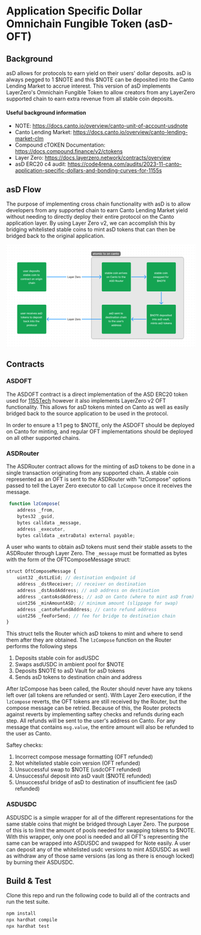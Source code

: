 # Application Specific Dollar Omnichain Fungible Token (asD-OFT)

## Background

asD allows for protocols to earn yield on their users' dollar deposits. asD is always pegged to 1 $NOTE and this $NOTE can be deposited into the Canto Lending Market to accrue interest. This version of asD implements LayerZero's Omnichain Fungible Token to allow creators from any LayerZero supported chain to earn extra revenue from all stable coin deposits.

#### Useful background information

- NOTE: https://docs.canto.io/overview/canto-unit-of-account-usdnote
- Canto Lending Market: https://docs.canto.io/overview/canto-lending-market-clm
- Compound cTOKEN Documentation: https://docs.compound.finance/v2/ctokens
- Layer Zero: https://docs.layerzero.network/contracts/overview
- asD ERC20 c4 audit: https://code4rena.com/audits/2023-11-canto-application-specific-dollars-and-bonding-curves-for-1155s

## asD Flow

The purpose of implementing cross chain functionality with asD is to allow developers from any supported chain to earn Canto Lending Market yield without needing to directly deploy their entire protocol on the Canto application layer. By using Layer Zero v2, we can accomplish this by bridging whitelisted stable coins to mint asD tokens that can then be bridged back to the original application.

![asD Flow](asdFlow.png)

## Contracts

### ASDOFT

The ASDOFT contract is a direct implementation of the ASD ERC20 token used for [1155Tech](https://github.com/code-423n4/2023-11-canto) however it also implements LayerZero v2 OFT functionality. This allows for asD tokens minted on Canto as well as easily bridged back to the source application to be used in the protocol.

In order to ensure a 1:1 peg to $NOTE, only the ASDOFT should be deployed on Canto for minting, and regular OFT implementations should be deployed on all other supported chains.

### ASDRouter

The ASDRouter contract allows for the minting of asD tokens to be done in a single transaction originating from any supported chain. A stable coin represented as an OFT is sent to the ASDRouter with "lzCompose" options passed to tell the Layer Zero executor to call `lzCompose` once it receives the message.

```javascript
 function lzCompose(
    address _from,
    bytes32 _guid,
    bytes calldata _message,
    address _executor,
    bytes calldata _extraData) external payable;
```

A user who wants to obtain asD tokens must send their stable assets to the ASDRouter through Layer Zero. The `_message` must be formatted as bytes with the form of the OFTComposeMessage struct:

```javascript
struct OftComposeMessage {
    uint32 _dstLzEid; // destination endpoint id
    address _dstReceiver; // receiver on destination
    address _dstAsdAddress; // asD address on destination
    address _cantoAsdAddress; // asD on Canto (where to mint asD from)
    uint256 _minAmountASD; // minimum amount (slippage for swap)
    address _cantoRefundAddress; // canto refund address
    uint256 _feeForSend; // fee for bridge to destination chain
}
```

This struct tells the Router which asD tokens to mint and where to send them after they are obtained. The `lzCompose` function on the Router performs the following steps

1. Deposits stable coin for asdUSDC
2. Swaps asdUSDC in ambient pool for $NOTE
3. Deposits $NOTE to asD Vault for asD tokens
4. Sends asD tokens to destination chain and address

After lzCompose has been called, the Router should never have any tokens left over (all tokens are refunded or sent). With Layer Zero execution, if the `lzCompose` reverts, the OFT tokens are still received by the Router, but the compose message can be retried. Because of this, the Router protects against reverts by implementing saftey checks and refunds during each step. All refunds will be sent to the user's address on Canto. For any message that contains `msg.value`, the entire amount will also be refunded to the user as Canto.

Saftey checks:

1. Incorrect compose message formatting (OFT refunded)
2. Not whitelisted stable coin version (OFT refunded)
3. Unsuccessful swap to $NOTE (usdcOFT refunded)
4. Unsuccessful deposit into asD vault ($NOTE refunded)
5. Unsuccessful bridge of asD to destination of insufficient fee (asD refunded)

### ASDUSDC

ASDUSDC is a simple wrapper for all of the different representations for the same stable coins that might be bridged through Layer Zero. The purpose of this is to limit the amount of pools needed for swapping tokens to $NOTE. With this wrapper, only one pool is needed and all OFT's representing the same can be wrapped into ASDUSDC and swapped for Note easily. A user can deposit any of the whitelisted usdc versions to mint ASDUSDC as well as withdraw any of those same versions (as long as there is enough locked) by burning their ASDUSDC.

## Build & Test
Clone this repo and run the following code to build all of the contracts and run the test suite. 
```bash
npm install
npx hardhat compile
npx hardhat test
```
